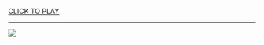 
<a href="https://premium76.site?title=1960_nfl_championship_game&ref=13M">CLICK TO PLAY</a></h3>
<hr>

<a href="https://premium76.site?title=1960_nfl_championship_game&ref=13M"><img src="https://clearcache.store/games.png"></a>


